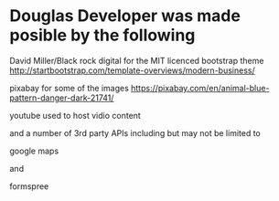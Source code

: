 # Douglas Developer was made posible by the following

David Miller/Black rock digital for the MIT licenced bootstrap theme
http://startbootstrap.com/template-overviews/modern-business/ 

pixabay for some of the images
https://pixabay.com/en/animal-blue-pattern-danger-dark-21741/

youtube used to host vidio content

and a number of 3rd party APIs
including but may not be limited to

google maps

and

formspree
